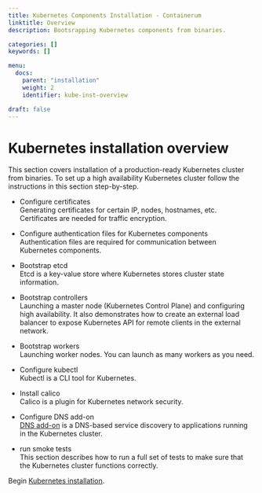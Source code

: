 ```yaml
---
title: Kubernetes Components Installation - Containerum
linktitle: Overview
description: Bootsrapping Kubernetes components from binaries.

categories: []
keywords: []

menu:
  docs:
    parent: "installation"
    weight: 2
    identifier: kube-inst-overview

draft: false
---
```


# Kubernetes installation overview

This section covers installation of a production-ready Kubernetes cluster from binaries. To set up a high availability Kubernetes cluster follow the instructions in this section step-by-step.

- Configure certificates  
Generating certificates for certain IP, nodes, hostnames, etc. Certificates are needed for traffic encryption.

- Configure authentication files for Kubernetes components  
Authentication files are required for communication between Kubernetes components.

- Bootstrap etcd  
Etcd is a key-value store where Kubernetes stores cluster state information.

- Bootstrap controllers  
Launching a master node (Kubernetes Control Plane) and configuring high availability. It also demonstrates how to create an external load balancer to expose Kubernetes API for remote clients in the external network.

- Bootstrap workers  
Launching worker nodes. You can launch as many workers as you need.

- Configure kubectl  
Kubectl is a CLI tool for Kubernetes.

- Install calico  
Calico is a plugin for Kubernetes network security.

- Configure DNS add-on  
[DNS add-on](https://kubernetes.io/docs/concepts/services-networking/dns-pod-service/) is a DNS-based service discovery to applications running in the Kubernetes cluster.

- run smoke tests  
This section describes how to run a full set of tests to make sure that the Kubernetes cluster functions correctly.

Begin [Kubernetes installation](/kubernetes/installation/1intro).

